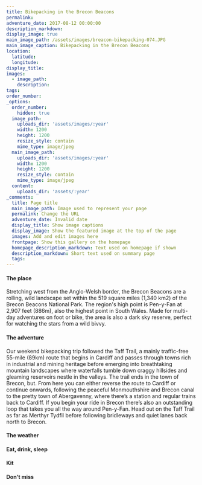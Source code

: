 ```yaml
---
title: Bikepacking in the Brecon Beacons
permalink:
adventure_date: 2017-08-12 00:00:00
description_markdown:
display_image: true
main_image_path: /assets/images/breacon-bikepacking-074.JPG
main_image_caption: Bikepacking in the Brecon Beacons
location:
  latitude:
  longitude:
display_title:
images:
  - image_path:
    description:
tags:
order_number:
_options:
  order_number:
    hidden: true
  image_path:
    uploads_dir: 'assets/images/:year'
    width: 1200
    height: 1200
    resize_style: contain
    mime_type: image/jpeg
  main_image_path:
    uploads_dir: 'assets/images/:year'
    width: 1200
    height: 1200
    resize_style: contain
    mime_type: image/jpeg
  content:
    uploads_dir: 'assets/:year'
_comments:
  title: Page title
  main_image_path: Image used to represent your page
  permalink: Change the URL
  adventure_date: Invalid date
  display_title: Show image captions
  display_image: Show the featured image at the top of the page
  images: Add and edit images here
  frontpage: Show this gallery on the homepage
  homepage_description_markdown: Text used on homepage if shown
  description_markdown: Short text used on summary page
  tags:
---
```


#### The place

Stretching west from the Anglo-Welsh border, the Brecon Beacons are a rolling, wild landscape set within the 519 square miles (1,340 km2) of the Brecon Beacons National Park. The region's high point is Pen-y-Fan at 2,907 feet (886m), also the highest point in South Wales. Made for multi-day adventures on foot or bike, the area is also a dark sky reserve, perfect for watching the stars from a wild bivvy.

#### The adventure

Our weekend bikepacking trip followed the Taff Trail, a mainly traffic-free 55-mile (89km) route that begins in Cardiff and passes through towns rich in industrial and mining heritage before emerging into breathtaking mountain landscapes where waterfalls tumble down craggy hillsides and gleaming reservoirs nestle in the valleys. The trail ends in the town of Brecon, but. From here you can either reverse the route to Cardiff or continue onwards, following the peaceful Monmouthshire and Brecon canal to the pretty town of Abergavenny, where there’s a station and regular trains back to Cardiff. If you begin your ride in Brecon there’s also an outstanding loop that takes you all the way around Pen-y-Fan. Head out on the Taff Trail as far as Merthyr Tydfil before following bridleways and quiet lanes back north to Brecon.

#### The weather

#### Eat, drink, sleep

#### Kit

#### Don't miss